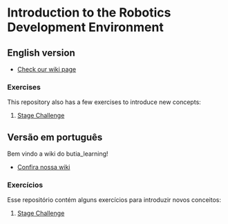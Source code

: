 # Introduction to the Robotics Development Environment

## English version

- [Check our wiki page](https://github.com/butia-bots/butia_learning/wiki)

### Exercises

This repository also has a few exercises to introduce new concepts:

1. [Stage Challenge]()

## Versão em português

Bem vindo a wiki do butia_learning!

- [Confira nossa wiki](https://github.com/butia-bots/butia_learning/wiki)

### Exercícios

Esse repositório contém alguns exercícios para introduzir novos conceitos:


1. [Stage Challenge]()